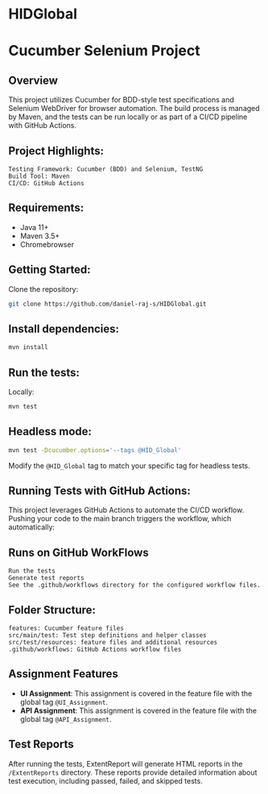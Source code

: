 # HIDGlobal

# Cucumber Selenium Project

## Overview
This project utilizes Cucumber for BDD-style test specifications and Selenium WebDriver for browser automation. The build process is managed by Maven, and the tests can be run locally or as part of a CI/CD pipeline with GitHub Actions.

## Project Highlights:
	Testing Framework: Cucumber (BDD) and Selenium, TestNG
	Build Tool: Maven
	CI/CD: GitHub Actions

## Requirements:
- Java 11+
- Maven 3.5+
- Chromebrowser

## Getting Started:
Clone the repository:
```bash
git clone https://github.com/daniel-raj-s/HIDGlobal.git
```
## Install dependencies:

```bash
mvn install
```

## Run the tests:
Locally:

```bash
mvn test
```

## Headless mode:

```bash
mvn test -Dcucumber.options='--tags @HID_Global'
```

Modify the `@HID_Global` tag to match your specific tag for headless tests.

## Running Tests with GitHub Actions:

This project leverages GitHub Actions to automate the CI/CD workflow. Pushing your code to the main branch triggers the workflow, which automatically:

## Runs on GitHub WorkFlows
	Run the tests
	Generate test reports
	See the .github/workflows directory for the configured workflow files.

## Folder Structure:
    features: Cucumber feature files
    src/main/test: Test step definitions and helper classes
    src/test/resources: feature files and additional resources
    .github/workflows: GitHub Actions workflow files

## Assignment Features
- **UI Assignment**: This assignment is covered in the feature file with the global tag `@UI_Assignment`.
- **API Assignment**: This assignment is covered in the feature file with the global tag `@API_Assignment`.

## Test Reports
After running the tests, ExtentReport will generate HTML reports in the `/ExtentReports` directory. These reports provide detailed information about test execution, including passed, failed, and skipped tests.

